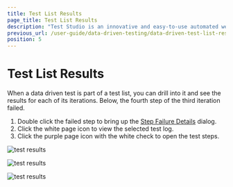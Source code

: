```yaml
---
title: Test List Results
page_title: Test List Results
description: "Test Studio is an innovative and easy-to-use automated web, WPF and load testing solution. Test Studio tests support essential technologies like ASP.NET AJAX, Silverlight, PHP and MVC. HTML5, Testing framework, functional testing, performance testing, load testing, exploratory testing, manual testing."
previous_url: /user-guide/data-driven-testing/data-driven-test-list-results.aspx, /user-guide/data-driven-testing/data-driven-test-list-results
position: 5
---
```

# Test List Results


When a data driven test is part of a test list, you can drill into it and see the results for each of its iterations. Below, the fourth step of the third iteration failed.

1. Double click the failed step to bring up the [Step Failure Details](/getting-started/test-results/step-failure-details) dialog.
1. Click the white page icon to view the selected test log.
1. Click the purple page icon with the white check to open the test steps.



![test results][1]

![test results][2]

![test results][3]



[1]: /img/features/data-driven-testing/test-list-results/fig1.png

[2]: /img/features/data-driven-testing/test-list-results/fig2.png

[3]: /img/features/data-driven-testing/test-list-results/fig3.png

